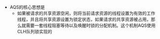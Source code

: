 + AQS的核心思想是
  + 如果被请求的共享资源空闲，则将当前请求资源的线程设置为有效的工作线程，并且将共享资源设置为锁定状态，如果请求的共享资源被占用，那么就需要一套线程阻塞等待以及唤醒时锁的分配机制。这个机制AQS使用CLH队列锁实现的
